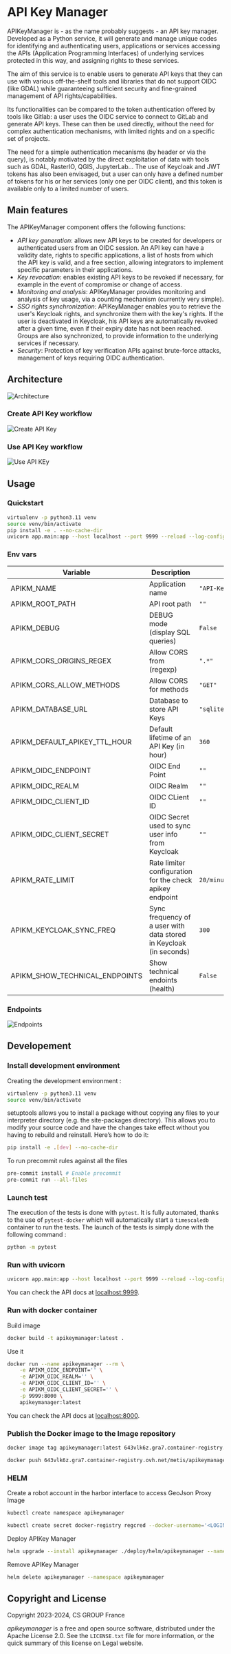 # API Key Manager

APIKeyManager is - as the name probably suggests - an API key manager. Developed as a Python service, it will generate and manage unique codes for identifying and authenticating users, applications or services accessing the APIs (Application Programming Interfaces) of underlying services protected in this way, and assigning rights to these services.

The aim of this service is to enable users to generate API keys that they can use with various off-the-shelf tools and libraries that do not support OIDC (like GDAL) while guaranteeing sufficient security and fine-grained management of API rights/capabilities.

Its functionalities can be compared to the token authentication offered by tools like Gitlab: a user uses the OIDC service to connect to GitLab and generate API keys. These can then be used directly, without the need for complex authentication mechanisms, with limited rights and on a specific set of projects.

The need for a simple authentication mecanisms (by header or via the query), is notably motivated by the direct exploitation of data with tools such as GDAL, RasterIO, QGIS, JupyterLab...
The use of Keycloak and JWT tokens has also been envisaged, but a user can only have a defined number of tokens for his or her services (only one per OIDC client), and this token is available only to a limited number of users.

## Main features

The APIKeyManager component offers the following functions:

- _API key generation_: allows new API keys to be created for developers or authenticated users from an OIDC session. An API key can have a validity date, rights to specific applications, a list of hosts from which the API key is valid, and a free section, allowing integrators to implement specific parameters in their applications.
- _Key revocation_: enables existing API keys to be revoked if necessary, for example in the event of compromise or change of access.
- _Monitoring and analysis_: APIKeyManager provides monitoring and analysis of key usage, via a counting mechanism (currently very simple).
- _SSO rights synchronization_: APIKeyManager enables you to retrieve the user's Keycloak rights, and synchronize them with the key's rights. If the user is deactivated in Keycloak, his API keys are automatically revoked after a given time, even if their expiry date has not been reached. Groups are also synchronized, to provide information to the underlying services if necessary.
- _Security_: Protection of key verification APIs against brute-force attacks, management of keys requiring OIDC authentication.

## Architecture

![Architecture](docs/Architecture.png)

### Create API Key workflow

![Create API Key](docs/CreateAPIKEY.png)

### Use API Key workflow

![Use API KEy](docs/UseAPIKEY.png)

## Usage

### Quickstart

```bash
virtualenv -p python3.11 venv
source venv/bin/activate
pip install -e . --no-cache-dir
uvicorn app.main:app --host localhost --port 9999 --reload --log-config=log_config.yaml
```

### Env vars

| Variable                       | Description                                                        | Default                 |
| ------------------------------ | ------------------------------------------------------------------ | ----------------------- |
| APIKM_NAME                     | Application name                                                   | `"API-Key Manager"`     |
| APIKM_ROOT_PATH                | API root path                                                      | `""`                    |
| APIKM_DEBUG                    | DEBUG mode (display SQL queries)                                   | `False`                 |
| APIKM_CORS_ORIGINS_REGEX       | Allow CORS from (regexp)                                           | `".*"`                  |
| APIKM_CORS_ALLOW_METHODS       | Allow CORS for methods                                             | `"GET"`                 |
| APIKM_DATABASE_URL             | Database to store API Keys                                         | `"sqlite:///./test.db"` |
| APIKM_DEFAULT_APIKEY_TTL_HOUR  | Default lifetime of an API Key (in hour)                           | `360`                   |
| APIKM_OIDC_ENDPOINT            | OIDC End Point                                                     | `""`                    |
| APIKM_OIDC_REALM               | OIDC Realm                                                         | `""`                    |
| APIKM_OIDC_CLIENT_ID           | OIDC CLient ID                                                     | `""`                    |
| APIKM_OIDC_CLIENT_SECRET       | OIDC Secret used to sync user info from Keycloak                   | `""`                    |
| APIKM_RATE_LIMIT               | Rate limiter configuration for the check apikey endpoint           | `20/minute`             |
| APIKM_KEYCLOAK_SYNC_FREQ       | Sync frequency of a user with data stored in Keycloak (in seconds) | `300`                   |
| APIKM_SHOW_TECHNICAL_ENDPOINTS | Show technical endoints (health)                                   | `False`                 |

### Endpoints

![Endpoints](docs/Endpoints.png)

## Developement

### Install development environment

Creating the development environment :

```bash
virtualenv -p python3.11 venv
source venv/bin/activate
```

setuptools allows you to install a package without copying any files to your interpreter directory (e.g. the site-packages directory). This allows you to modify your source code and have the changes take effect without you having to rebuild and reinstall. Here’s how to do it:

```bash
pip install -e .[dev] --no-cache-dir
```

To run precommit rules against all the files

```bash
pre-commit install # Enable precommit
pre-commit run --all-files
```

### Launch test

The execution of the tests is done with `pytest`. It is fully automated, thanks to the use of `pytest-docker` which will automatically start a `timescaledb` container to run the tests.
The launch of the tests is simply done with the following command :

```bash
python -m pytest
```

### Run with uvicorn

```bash
uvicorn app.main:app --host localhost --port 9999 --reload --log-config=log_config.yaml
```

You can check the API docs at [localhost:9999](http://localhost:9999/docs/).

### Run with docker container

Build image

```bash
docker build -t apikeymanager:latest .
```

Use it

```bash
docker run --name apikeymanager --rm \
    -e APIKM_OIDC_ENDPOINT='' \
    -e APIKM_OIDC_REALM='' \
    -e APIKM_OIDC_CLIENT_ID='' \
    -e APIKM_OIDC_CLIENT_SECRET='' \
    -p 9999:8000 \
    apikeymanager:latest
```

You can check the API docs at [localhost:8000](http://localhost:8000/docs).

### Publish the Docker image to the Image repository

```bash
docker image tag apikeymanager:latest 643vlk6z.gra7.container-registry.ovh.net/metis/apikeymanager:latest

docker push 643vlk6z.gra7.container-registry.ovh.net/metis/apikeymanager:latest
```

### HELM

Create a robot account in the harbor interface to access GeoJson Proxy Image

```bash
kubectl create namespace apikeymanager

kubectl create secret docker-registry regcred --docker-username='<LOGIN>' --docker-password='<PASSWORD>' --docker-server='643vlk6z.gra7.container-registry.ovh.net' --namespace apikeymanager
```

Deploy APIKey Manager

```bash
helm upgrade --install apikeymanager ./deploy/helm/apikeymanager --namespace apikeymanager --values deploy/helm/values.yaml
```

Remove APIKey Manager

```bash
helm delete apikeymanager --namespace apikeymanager
```

## Copyright and License

Copyright 2023-2024, CS GROUP France

_apikeymanager_ is a free and open source software, distributed under the
Apache License 2.0. See the `LICENSE.txt` file for more information, or the
quick summary of this license on Legal website.
